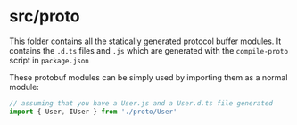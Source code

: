 # src/proto
This folder contains all the statically generated protocol buffer modules. 
It contains the `.d.ts` files and `.js` which are generated with the `compile-proto` script in `package.json`


These protobuf modules can be simply used by importing them as a normal module:
```ts
// assuming that you have a User.js and a User.d.ts file generated
import { User, IUser } from './proto/User'
```
